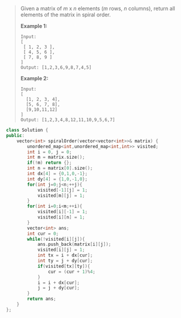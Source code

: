 > Given a matrix of *m* x *n* elements (*m* rows, *n* columns), return all elements of the matrix in spiral order.
>
> **Example 1:**
>
> ```
> Input:
> [
>  [ 1, 2, 3 ],
>  [ 4, 5, 6 ],
>  [ 7, 8, 9 ]
> ]
> Output: [1,2,3,6,9,8,7,4,5]
> ```
>
> **Example 2:**
>
> ```
> Input:
> [
>   [1, 2, 3, 4],
>   [5, 6, 7, 8],
>   [9,10,11,12]
> ]
> Output: [1,2,3,4,8,12,11,10,9,5,6,7]
> ```

```cpp
class Solution {
public:
    vector<int> spiralOrder(vector<vector<int>>& matrix) {
        unordered_map<int,unordered_map<int,int>> visited;
        int i = 0, j = 0;
        int m = matrix.size();
        if(!m) return {};
        int n = matrix[0].size();
        int dx[4] = {0,1,0,-1};
        int dy[4] = {1,0,-1,0};
        for(int j=0;j<n;++j){
            visited[-1][j] = 1;
            visited[m][j] = 1;
        }
        for(int i=0;i<m;++i){
            visited[i][-1] = 1;
            visited[i][n] = 1;
        }
        vector<int> ans;
        int cur = 0;
        while(!visited[i][j]){
            ans.push_back(matrix[i][j]);
            visited[i][j] = 1;
            int tx = i + dx[cur];
            int ty = j + dy[cur];
            if(visited[tx][ty]){
                cur = (cur + 1)%4;
            }
            i = i + dx[cur];
            j = j + dy[cur];
        }
        return ans;
    }
};
```

